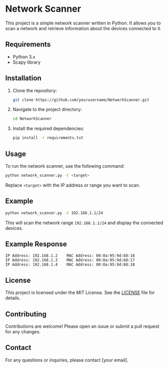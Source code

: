 # Network Scanner

This project is a simple network scanner written in Python. It allows you to scan a network and retrieve information about the devices connected to it.

## Requirements

- Python 3.x
- Scapy library

## Installation

1. Clone the repository:
    ```bash
    git clone https://github.com/yourusername/NetworkScanner.git
    ```
2. Navigate to the project directory:
    ```bash
    cd NetworkScanner
    ```
3. Install the required dependencies:
    ```bash
    pip install -r requirements.txt
    ```

## Usage

To run the network scanner, use the following command:
```bash
python network_scanner.py -t <target>
```
Replace `<target>` with the IP address or range you want to scan.

## Example

```bash
python network_scanner.py -t 192.168.1.1/24
```

This will scan the network range `192.168.1.1/24` and display the connected devices.

## Example Response

```
IP Address: 192.168.1.2    MAC Address: 00:0a:95:9d:68:16
IP Address: 192.168.1.3    MAC Address: 00:0a:95:9d:68:17
IP Address: 192.168.1.4    MAC Address: 00:0a:95:9d:68:18
```

## License

This project is licensed under the MIT License. See the [LICENSE](LICENSE) file for details.

## Contributing

Contributions are welcome! Please open an issue or submit a pull request for any changes.

## Contact

For any questions or inquiries, please contact [your email].
